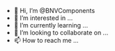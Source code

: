 - 👋 Hi, I’m @BNVComponents
- 👀 I’m interested in ...
- 🌱 I’m currently learning ...
- 💞️ I’m looking to collaborate on ...
- 📫 How to reach me ...

<!---
BNVComponents/BNVComponents is a ✨ special ✨ repository because its `README.md` (this file) appears on your GitHub profile.
You can click the Preview link to take a look at your changes.
--->
